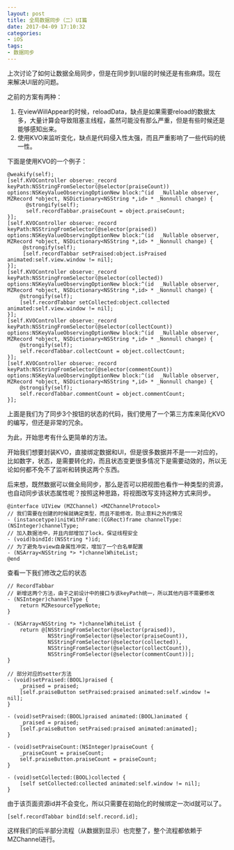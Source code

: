 ```yaml
---
layout: post
title: 全局数据同步（二）UI篇
date: 2017-04-09 17:10:32
categories:
- iOS
tags:
- 数据同步
---
```


上次讨论了如何让数据全局同步，但是在同步到UI层的时候还是有些麻烦。现在来解决UI层的问题。

<!--more-->

之前的方案有两种：

1. 在viewWillAppear的时候，reloadData，缺点是如果需要reload的数据太多，大量计算会导致阻塞主线程，虽然可能没有那么严重，但是有些时候还是能够感知出来。
2. 使用KVO来监听变化，缺点是代码侵入性太强，而且严重影响了一些代码的统一性。

下面是使用KVO的一个例子：

```objc
@weakify(self);
[self.KVOController observe:_record keyPath:NSStringFromSelector(@selector(praiseCount)) options:NSKeyValueObservingOptionNew block:^(id  _Nullable observer, MZRecord *object, NSDictionary<NSString *,id> * _Nonnull change) {
      @strongify(self);
      self.recordTabbar.praiseCount = object.praiseCount;
}];
[self.KVOController observe:_record keyPath:NSStringFromSelector(@selector(praised)) options:NSKeyValueObservingOptionNew block:^(id  _Nullable observer, MZRecord *object, NSDictionary<NSString *,id> * _Nonnull change) {
     @strongify(self);
     [self.recordTabbar setPraised:object.isPraised animated:self.view.window != nil];
}];
[self.KVOController observe:_record keyPath:NSStringFromSelector(@selector(collected)) options:NSKeyValueObservingOptionNew block:^(id  _Nullable observer, MZRecord *object, NSDictionary<NSString *,id> * _Nonnull change) {
    @strongify(self);
    [self.recordTabbar setCollected:object.collected animated:self.view.window != nil];
}];
[self.KVOController observe:_record keyPath:NSStringFromSelector(@selector(collectCount)) options:NSKeyValueObservingOptionNew block:^(id  _Nullable observer, MZRecord *object, NSDictionary<NSString *,id> * _Nonnull change) {
    @strongify(self);
    self.recordTabbar.collectCount = object.collectCount;
}];
[self.KVOController observe:_record keyPath:NSStringFromSelector(@selector(commentCount)) options:NSKeyValueObservingOptionNew block:^(id  _Nullable observer, MZRecord *object, NSDictionary<NSString *,id> * _Nonnull change) {
    @strongify(self);
    self.recordTabbar.commentCount = object.commentCount;
}];
```

上面是我们为了同步3个按钮的状态的代码，我们使用了一个第三方库来简化KVO的编写，但还是非常的冗余。

为此，开始思考有什么更简单的方法。

开始我们想要封装KVO，直接绑定数据和UI，但是很多数据并不是一一对应的，比如数字，状态，是需要转化的，而且状态变更很多情况下是需要动效的，所以无论如何都不免不了监听和转换这两个东西。

后来想，既然数据可以做全局同步，那么是否可以把视图也看作一种类型的资源，也自动同步该状态属性呢？按照这种思路，将视图改写支持这种方式来同步。

```objc
@interface UIView (MZChannel) <MZChannelProtocol>
// 我们需要在创建的时候就确定类型，而且不能修改，防止意料之外的情况
- (instancetype)initWithFrame:(CGRect)frame channelType:(NSInteger)channelType;
// 加入数据池中，并且内部增加了lock，保证线程安全
- (void)bindId:(NSString *)id;
// 为了避免与view自身属性冲突，增加了一个白名单配置
- (NSArray<NSString *> *)channelWhiteList;
@end
```

查看一下我们修改之后的状态

```objc
// RecordTabbar
// 新增这两个方法，由于之前设计中的接口与该keyPath统一，所以其他内容不需要修改
- (NSInteger)channelType {
    return MZResourceTypeNote;
}

- (NSArray<NSString *> *)channelWhiteList {
    return @[NSStringFromSelector(@selector(praised)),
             NSStringFromSelector(@selector(praiseCount)),
             NSStringFromSelector(@selector(collected)),
             NSStringFromSelector(@selector(collectCount)),
             NSStringFromSelector(@selector(commentCount))];
}
```

```objc
// 部分对应的setter方法
- (void)setPraised:(BOOL)praised {
    _praised = praised;
    [self.praiseButton setPraised:praised animated:self.window != nil];
}

- (void)setPraised:(BOOL)praised animated:(BOOL)animated {
    _praised = praised;
    [self.praiseButton setPraised:praised animated:animated];
}

- (void)setPraiseCount:(NSInteger)praiseCount {
    _praiseCount = praiseCount;
    self.praiseButton.praiseCount = praiseCount;
}

- (void)setCollected:(BOOL)collected {
    [self setCollected:collected animated:self.window != nil];
}
```

由于该页面资源id并不会变化，所以只需要在初始化的时候绑定一次id就可以了。

```objc
[self.recordTabbar bindId:self.record.id];
```

这样我们的后半部分流程（从数据到显示）也完整了，整个流程都依赖于MZChannel进行。
